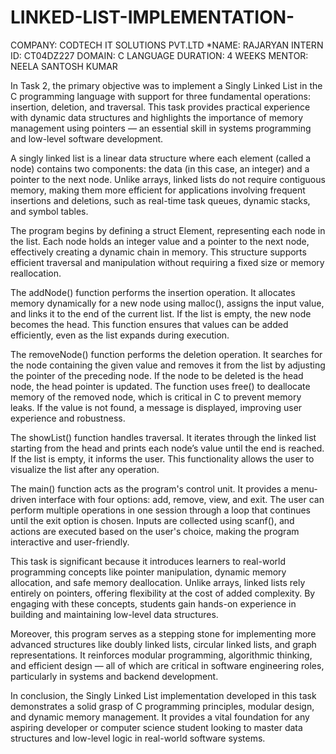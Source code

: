 # LINKED-LIST-IMPLEMENTATION-
 COMPANY: CODTECH IT SOLUTIONS PVT.LTD
 *NAME: RAJARYAN 
 INTERN ID: CT04DZ227
 DOMAIN: C LANGUAGE
 DURATION: 4 WEEKS 
 MENTOR: NEELA SANTOSH KUMAR

In Task 2, the primary objective was to implement a Singly Linked List in the C programming language with support for three fundamental operations: insertion, deletion, and traversal. This task provides practical experience with dynamic data structures and highlights the importance of memory management using pointers — an essential skill in systems programming and low-level software development.

A singly linked list is a linear data structure where each element (called a node) contains two components: the data (in this case, an integer) and a pointer to the next node. Unlike arrays, linked lists do not require contiguous memory, making them more efficient for applications involving frequent insertions and deletions, such as real-time task queues, dynamic stacks, and symbol tables.

The program begins by defining a struct Element, representing each node in the list. Each node holds an integer value and a pointer to the next node, effectively creating a dynamic chain in memory. This structure supports efficient traversal and manipulation without requiring a fixed size or memory reallocation.

The addNode() function performs the insertion operation. It allocates memory dynamically for a new node using malloc(), assigns the input value, and links it to the end of the current list. If the list is empty, the new node becomes the head. This function ensures that values can be added efficiently, even as the list expands during execution.

The removeNode() function performs the deletion operation. It searches for the node containing the given value and removes it from the list by adjusting the pointer of the preceding node. If the node to be deleted is the head node, the head pointer is updated. The function uses free() to deallocate memory of the removed node, which is critical in C to prevent memory leaks. If the value is not found, a message is displayed, improving user experience and robustness.

The showList() function handles traversal. It iterates through the linked list starting from the head and prints each node’s value until the end is reached. If the list is empty, it informs the user. This functionality allows the user to visualize the list after any operation.

The main() function acts as the program's control unit. It provides a menu-driven interface with four options: add, remove, view, and exit. The user can perform multiple operations in one session through a loop that continues until the exit option is chosen. Inputs are collected using scanf(), and actions are executed based on the user's choice, making the program interactive and user-friendly.

This task is significant because it introduces learners to real-world programming concepts like pointer manipulation, dynamic memory allocation, and safe memory deallocation. Unlike arrays, linked lists rely entirely on pointers, offering flexibility at the cost of added complexity. By engaging with these concepts, students gain hands-on experience in building and maintaining low-level data structures.

Moreover, this program serves as a stepping stone for implementing more advanced structures like doubly linked lists, circular linked lists, and graph representations. It reinforces modular programming, algorithmic thinking, and efficient design — all of which are critical in software engineering roles, particularly in systems and backend development.

In conclusion, the Singly Linked List implementation developed in this task demonstrates a solid grasp of C programming principles, modular design, and dynamic memory management. It provides a vital foundation for any aspiring developer or computer science student looking to master data structures and low-level logic in real-world software systems.
